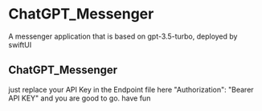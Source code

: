 # ChatGPT_Messenger

A messenger application that is based on gpt-3.5-turbo, deployed by swiftUI

## ChatGPT_Messenger
just replace your API Key in the Endpoint file here "Authorization": "Bearer API KEY" and you are good to go. have fun 
